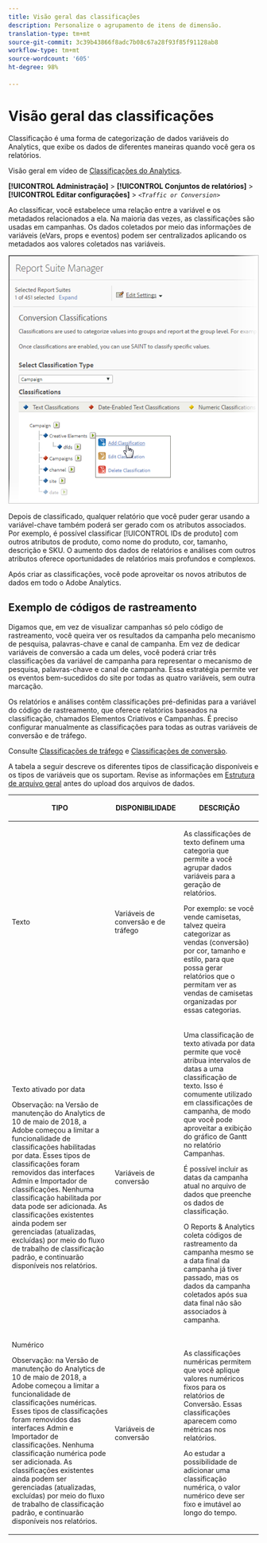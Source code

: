 ```yaml
---
title: Visão geral das classificações
description: Personalize o agrupamento de itens de dimensão.
translation-type: tm+mt
source-git-commit: 3c39b43866f8adc7b08c67a28f93f85f91128ab8
workflow-type: tm+mt
source-wordcount: '605'
ht-degree: 98%

---
```



# Visão geral das classificações

Classificação é uma forma de categorização de dados variáveis do Analytics, que exibe os dados de diferentes maneiras quando você gera os relatórios.

Visão geral em vídeo de [Classificações do Analytics](https://video.tv.adobe.com/v/16853/?captions=por_br).

**[!UICONTROL Administração]** > **[!UICONTROL Conjuntos de relatórios]** > **[!UICONTROL Editar configurações]** > *`<Traffic or Conversion>`*

Ao classificar, você estabelece uma relação entre a variável e os metadados relacionados a ela. Na maioria das vezes, as classificações são usadas em campanhas. Os dados coletados por meio das informações de variáveis (eVars, props e eventos) podem ser centralizados aplicando os metadados aos valores coletados nas variáveis.

![Informações da etapa](assets/sub_class_create.png)

Depois de classificado, qualquer relatório que você puder gerar usando a variável-chave também poderá ser gerado com os atributos associados. Por exemplo, é possível classificar [!UICONTROL IDs de produto] com outros atributos de produto, como nome do produto, cor, tamanho, descrição e SKU. O aumento dos dados de relatórios e análises com outros atributos oferece oportunidades de relatórios mais profundos e complexos.

Após criar as classificações, você pode aproveitar os novos atributos de dados em todo o Adobe Analytics.

## Exemplo de códigos de rastreamento

Digamos que, em vez de visualizar campanhas só pelo código de rastreamento, você queira ver os resultados da campanha pelo mecanismo de pesquisa, palavras-chave e canal de campanha. Em vez de dedicar variáveis de conversão a cada um deles, você poderá criar três classificações da variável de campanha para representar o mecanismo de pesquisa, palavras-chave e canal de campanha. Essa estratégia permite ver os eventos bem-sucedidos do site por todas as quatro variáveis, sem outra marcação.

Os relatórios e análises contêm classificações pré-definidas para a variável do código de rastreamento, que oferece relatórios baseados na classificação, chamados Elementos Criativos e Campanhas. É preciso configurar manualmente as classificações para todas as outras variáveis de conversão e de tráfego.

Consulte [Classificações de tráfego](/help/admin/admin/c-traffic-variables/traffic-classifications.md) e [Classificações de conversão](https://docs.adobe.com/content/help/pt-BR/analytics/admin/admin-tools/conversion-variables/conversion-classifications.html).

A tabela a seguir descreve os diferentes tipos de classificação disponíveis e os tipos de variáveis que os suportam. Revise as informações em   [Estrutura de arquivo geral](/help/components/classifications/importer/c-saint-data-files.md) antes do upload dos arquivos de dados.

<table id="table_279728C28D9C40EE832ACC9F211B5F17"> 
 <thead> 
  <tr> 
   <th colname="col1" class="entry"> <p>TIPO </p> </th> 
   <th colname="col2" class="entry"> <p>DISPONIBILIDADE </p> </th> 
   <th colname="col3" class="entry"> <p>DESCRIÇÃO </p> </th> 
  </tr> 
 </thead>
 <tbody> 
  <tr> 
   <td colname="col1"> <p> <span class="wintitle"> Texto</span> </p> </td> 
   <td colname="col2"> <p>Variáveis de conversão e de tráfego </p> </td> 
   <td colname="col3"> <p>As classificações de texto definem uma categoria que permite a você agrupar dados variáveis para a geração de relatórios. </p> <p>Por exemplo: se você vende camisetas, talvez queira categorizar as vendas (conversão) por cor, tamanho e estilo, para que possa gerar relatórios que o permitam ver as vendas de camisetas organizadas por essas categorias. </p> </td> 
  </tr> 
  <tr> 
   <td colname="col1"> <p> <span class="wintitle"> Texto ativado por data</span> </p> <p>Observação: na Versão de manutenção do Analytics de 10 de maio de 2018, a Adobe começou a limitar a funcionalidade de classificações habilitadas por data. Esses tipos de classificações foram removidos das interfaces Admin e Importador de classificações. Nenhuma classificação habilitada por data pode ser adicionada. As classificações existentes ainda podem ser gerenciadas (atualizadas, excluídas) por meio do fluxo de trabalho de classificação padrão, e continuarão disponíveis nos relatórios. </p> </td> 
   <td colname="col2"> <p>Variáveis de conversão </p> </td> 
   <td colname="col3"> <p>Uma classificação de texto ativada por data permite que você atribua intervalos de datas a uma classificação de texto. Isso é comumente utilizado em classificações de campanha, de modo que você pode aproveitar a exibição do gráfico de Gantt no relatório <span class="wintitle">Campanhas</span>. </p> <p>É possível incluir as datas da campanha atual no arquivo de dados que preenche os dados de classificação. </p> <p>O Reports &amp; Analytics coleta códigos de rastreamento da campanha mesmo se a data final da campanha já tiver passado, mas os dados da campanha coletados após sua data final não são associados à campanha. </p> </td> 
  </tr> 
  <tr> 
   <td colname="col1"> <p> <span class="wintitle"> Numérico</span> <p>Observação: na Versão de manutenção do Analytics de 10 de maio de 2018, a Adobe começou a limitar a funcionalidade de classificações numéricas. Esses tipos de classificações foram removidos das interfaces Admin e Importador de classificações. Nenhuma classificação numérica pode ser adicionada. As classificações existentes ainda podem ser gerenciadas (atualizadas, excluídas) por meio do fluxo de trabalho de classificação padrão, e continuarão disponíveis nos relatórios. </p> </p> </td> 
   <td colname="col2"> <p>Variáveis de conversão </p> </td> 
   <td colname="col3"> <p>As classificações numéricas permitem que você aplique valores numéricos fixos para os relatórios de <span class="wintitle">Conversão</span>. Essas classificações aparecem como métricas nos relatórios. </p> <p>Ao estudar a possibilidade de adicionar uma classificação <span class="wintitle">numérica</span>, o valor numérico deve ser fixo e imutável ao longo do tempo. </p> </td> 
  </tr> 
 </tbody> 
</table>

